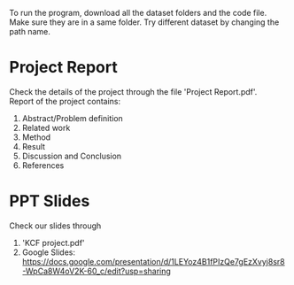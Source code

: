 
To run the program, download all the dataset folders and the code file. Make sure they are in a same folder. 
Try different dataset by changing the path name. 

# Project Report
Check the details of the project through the file 'Project Report.pdf'. \
Report of the project contains:
1) Abstract/Problem definition
2) Related work
3) Method
4) Result
5) Discussion and Conclusion
6) References

# PPT Slides
Check our slides through 
1) 'KCF project.pdf'
2) Google Slides:
https://docs.google.com/presentation/d/1LEYoz4B1fPIzQe7gEzXvyj8sr8-WpCa8W4oV2K-60_c/edit?usp=sharing
